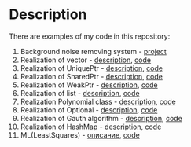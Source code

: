 # Description

There are examples of my code in this repository:
1. Background noise removing system - [project](././Project_HSE/)
2. Realization of vector - [description](vector.md/), [code](vector.cpp/)
3. Realization of UniquePtr - [description](UniquePtr.md/), [code](UniquePtr.cpp/)
4. Realization of SharedPtr - [description](SharedPtr.md/), [code](SharedPtr.cpp/)
5. Realization of WeakPtr - [description](WeakPtr.md/), [code](WeakPtr.cpp/)
6. Realization of list - [description](List.md/), [code](List.cpp/)
7. Realization Polynomial class - [description](Polynomial.md/), [code](Polynomial.cpp/)
8. Realization of Optional - [description](Optional.md/), [code](Optional.cpp/)
9. Realization of Gauth algorithm - [description](Algorithm_Gauss.md/), [code](Algorithm_Gauss.cpp/)
10. Realization of HashMap - [description](HashMap.md/), [code](HashMap.cpp/)
11. ML(LeastSquares) - [описание](LeastSquares.md/), [code](LeastSquares.py/)
